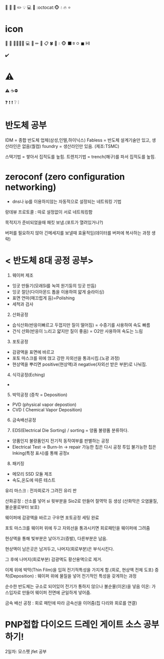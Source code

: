 
:memo:
:wrench:
:book:
:pencil2:
:bulb:
:computer:
:crescent_moon:
:octocat::monkey_face:
:droplet:
:fire:
:star:

# icon 
📝
🔴
🔵💙💚🔋
💻
📁 ✏ 📌 📋 🍀 🌼  💧 🐵 
⬛ㅎㅇ
◼ HI

✔️
# ⚠
⚠
☕️⛔

❓ ❗
❗
❔
❕



# 반도체 공부


IDM = 종합 반도체 업체(삼성,인텔,하이닉스)
Fabless = 반도체 설계기술만 있고, 생산라인은 없음(퀄컴)
foundry = 생산라인만 있음. (제조:TSMC)

스택기법 = 쌓아서 집적도를 높힘.
트렌치기법 = trench(해구)를 파서 집적도를 높힘.

# zeroconf (zero configuration networking)
- dns나 ip를 이용하지않는 자동적으로 설정되는 네트워킹 기법

랑데뷰 프로토콜 : 따로 설정없이 서로 네트워킹함

목적지가 준비되었을때 패킷 보냄.(포트가 열려있거나?)

버퍼를 필요하지 않아 긴메세지를 보낼때 효율적임(데이터를 버퍼에 복사하는 과정 생략)


# < 반도체 8대 공정 공부> 

1. 웨이퍼 제조
 - 잉곳 만들기(모래Si를 녹여 원기둥의 잉곳 만듬)
 - 잉곳 절단(다이아몬드 톱을 이용하여 얇게 슬라이싱)
 - 표면 연마(매끄럽게 듬)=Polishing
 - 세척과 검사
2. 산화공정
 - 습식산화(반응이빠르고 두껍지만 질이 떨어짐) =  수증기를 사용하여 속도 빠름
 - 건식 산화(반응이 느리고 얇지만 질이 좋음) = O2만 사용하여 속도는 느림
3. 포토공정
 - 감광액을 표면에 바르고
 -  포토 마스크를 위에 얹고 강한 자외선을 통과시킴.(노광 과정)
 - 현상액을 뿌리면 positive(현상액)과 negative(자외선 받은 부분)로 나눠짐.
4. 식각공정(Eching)
- 

5. 박막공정 (증착 = Deposition) 
 - PVD (physical vapor depostion)
 - CVD ( Chemical Vapor Deposition)

6. 금속배선공정
 

7. EDS(Electrical Die Sorting) / sorting = 양품 불량품 분류하다.
- 양품인지 불량품인지 전기적 동작여부를 판별하는 공정
- Electrical Test -> Burn-In -> repair 가능한 칩은 다시 공정 투입
                                                         불가능한 칩은 Inking(특정 표시)를 통해 공정x
8. 패키징
- 메모리 SSD 모듈 제조
- 속도,온도에 따른 테스트


유리 마스크 : 전자회로가 그려진 유리 판 


산화공정 : 산소를 넣어 si 윗부분을 Sio2로 만들어 절역막 등 생성
(산화막은 오염물질, 불순물로부터 보호)

웨이퍼에  감광액을 바르고 구우면 포토공정 세팅 완료

포토 마스크를 웨이퍼 위에 두고 자외선을 통과시키면 회로패턴을 웨이퍼에 그려줌

현상액을 통해 빛부분은 날아가고(증발), 다른부분은 남음.

현상액이 남은곳은 남겨두고, 나머지(회로부분)은 부식시킨다. 

그 후에 나머지(회로부분) 감광액도 황산용액으로 제거.

이제 위에 박막(Thin Film)을 입혀 전기적특성을 가지게 함.(회로, 현상액 전체 도포)
증착(Deposition) : 웨이퍼 위에 물질을 넣어 전기적인 특성을 갖게하는 과정

순수한 반도체는 규소로 되어있어 전기가 통하지 않으나 불순물(이온)을 넣음
이온: 가스입자로 만들어 웨이퍼 전면에 균일하게 넣어줌. 

금속 배선 공정 : 회로 패턴에 따라 금속선을 이어줌(칩 다리와 회로를 연결)






# PNP접합 다이오드 드레인 게이트 소스 공부하기!

2일차: 모스펫 jfet 공부
